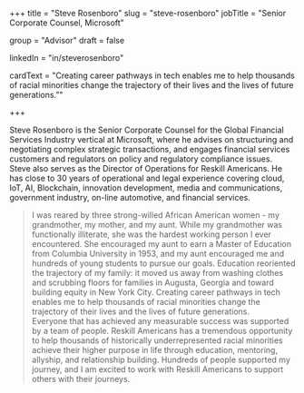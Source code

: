 +++
title = "Steve Rosenboro"
slug = "steve-rosenboro"
jobTitle = "Senior Corporate Counsel, Microsoft"

group = "Advisor"
draft = false

linkedIn = "in/steverosenboro"




cardText = "Creating career pathways in tech enables me to help thousands of racial minorities change the trajectory of their lives and the lives of future generations.”"

+++

Steve Rosenboro is the Senior Corporate Counsel for the Global Financial Services Industry vertical at Microsoft, where he advises on structuring and negotiating complex strategic transactions, and engages financial services customers and regulators on policy and regulatory compliance issues. Steve also serves as the Director of Operations for Reskill Americans. He has close to 30 years of operational and legal experience covering cloud, IoT, AI, Blockchain, innovation development, media and communications, government industry, on-line automotive, and financial services.

> I was reared by three strong-willed African American women - my grandmother, my mother, and my aunt. While my grandmother was functionally illiterate, she was the hardest working person I ever encountered. She encouraged my aunt to earn a Master of Education from Columbia University in 1953, and my aunt encouraged me and hundreds of young students to pursue our goals. Education reoriented the trajectory of my family: it moved us away from washing clothes and scrubbing floors for families in Augusta, Georgia and toward building equity in New York City. Creating career pathways in tech enables me to help thousands of racial minorities change the trajectory of their lives and the lives of future generations. <br>
> Everyone that has achieved any measurable success was supported by a team of people. Reskill Americans has a tremendous opportunity to help thousands of historically underrepresented racial minorities achieve their higher purpose in life through education, mentoring, allyship, and relationship building. Hundreds of people supported my journey, and I am excited to work with Reskill Americans to support others with their journeys.
